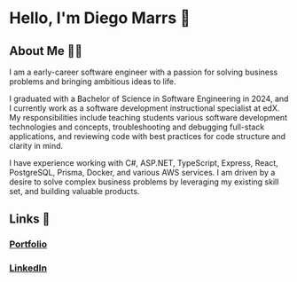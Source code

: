 # Hello, I'm Diego Marrs 👋

## About Me 🧑‍💻

I am a early-career software engineer with a passion for solving business problems and bringing ambitious ideas to life.

I graduated with a Bachelor of Science in Software Engineering in 2024, and I currently work as a software development instructional specialist at edX. My responsibilities include teaching students various software development technologies and concepts, troubleshooting and debugging full-stack applications, and reviewing code with best practices for code structure and clarity in mind.

I have experience working with C#, ASP.NET, TypeScript, Express, React, PostgreSQL, Prisma, Docker, and various AWS services. I am driven by a desire to solve complex business problems by leveraging my existing skill set, and building valuable products.

## Links 🔗

### [Portfolio](https://diegomarrs.com/)

### [LinkedIn](https://www.linkedin.com/in/diego-marrs/)
